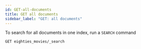 ```yaml
---
id: GET-all-documents
title: GET all documents
sidebar_label: "GET: all documents"
---
```


To search for all documents in one index, run a `SEARCH` command

```
GET eighties_movies/_search
```
